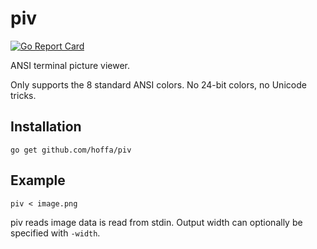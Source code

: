 # piv

[![Go Report Card](https://goreportcard.com/badge/github.com/hoffa/piv)](https://goreportcard.com/report/github.com/hoffa/piv)

ANSI terminal picture viewer.

Only supports the 8 standard ANSI colors. No 24-bit colors, no Unicode tricks.

## Installation

```shell
go get github.com/hoffa/piv
```

## Example

```shell
piv < image.png
```

piv reads image data is read from stdin. Output width can optionally be specified with `-width`.

